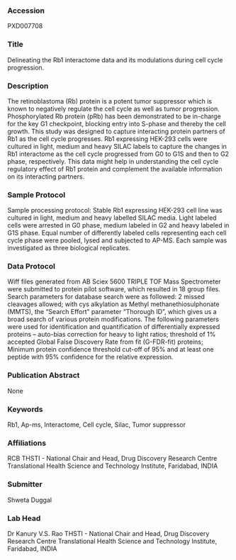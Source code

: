 ### Accession
PXD007708

### Title
Delineating the Rb1 interactome data and its modulations during cell cycle progression.

### Description
The retinoblastoma (Rb) protein is a potent tumor suppressor which is known to negatively regulate the cell cycle as well as tumor progression. Phosphorylated Rb protein (pRb) has been demonstrated to be in-charge for the key G1 checkpoint, blocking entry into S-phase and thereby the cell growth. This study was designed to capture interacting protein partners of Rb1 as the cell cycle progresses. Rb1 expressing HEK-293 cells were cultured in light, medium and heavy SILAC labels to capture the changes in Rb1 interactome as the cell cycle progressed from G0 to G1S and then to G2 phase, respectively. This data might help in understanding the cell cycle regulatory effect of Rb1 protein and complement the available information on its interacting partners.

### Sample Protocol
Sample processing protocol: Stable Rb1 expressing HEK-293 cell line was cultured in light, medium and heavy labelled SILAC media. Light labeled cells were arrested in G0 phase, medium labeled in G2 and heavy labeled in G1S phase. Equal number of differently labeled cells representing each cell cycle phase were pooled, lysed and subjected to AP-MS. Each sample was investigated as three biological replicates.

### Data Protocol
Wiff files generated from AB Sciex 5600 TRIPLE TOF Mass Spectrometer were submitted to protein pilot software, which resulted in 18 group files. Search parameters for database search were as followed: 2 missed cleavages allowed; with cys alkylation as Methyl methanethiosulphonate (MMTS), the “Search Effort” parameter “Thorough ID”, which gives us a broad search of various protein modifications. The following parameters were used for identification and quantification of differentially expressed proteins – auto-bias correction for heavy to light ratios; threshold of 1% accepted Global False Discovery Rate from fit (G-FDR-fit) proteins; Minimum protein confidence threshold cut-off of 95% and at least one peptide with 95% confidence for the relative expression.

### Publication Abstract
None

### Keywords
Rb1, Ap-ms, Interactome, Cell cycle, Silac, Tumor suppressor

### Affiliations
RCB
THSTI - National Chair and Head, Drug Discovery Research Centre Translational Health Science and Technology Institute,  Faridabad, INDIA

### Submitter
Shweta Duggal

### Lab Head
Dr Kanury V.S. Rao
THSTI - National Chair and Head, Drug Discovery Research Centre Translational Health Science and Technology Institute,  Faridabad, INDIA


